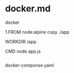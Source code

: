 # docker.md

docker

1.FROM node:alpine
copy ./app

WORKDIR /app

CMD node app.js

```bash


```

docker-componse.yaml
